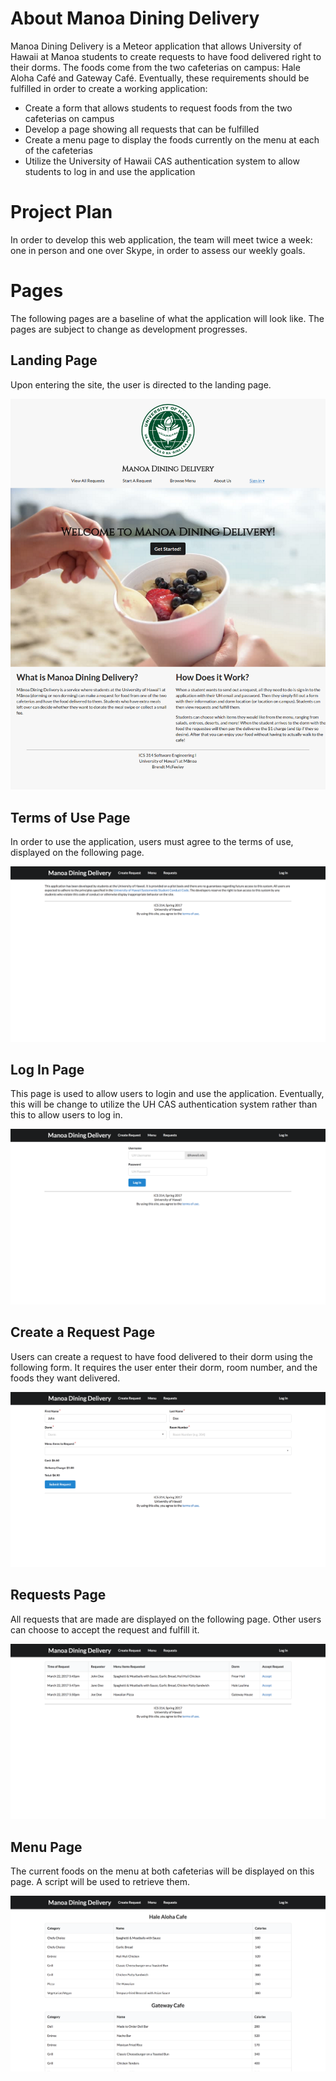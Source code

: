 # About Manoa Dining Delivery

Manoa Dining Delivery is a Meteor application that allows University of Hawaii
at Manoa students to create requests to have food delivered right to their
dorms. The foods come from the two cafeterias on campus: Hale Aloha Café and
Gateway Café. Eventually, these requirements should be fulfilled in order to 
create a working application:

* Create a form that allows students to request foods from the two cafeterias on
campus
* Develop a page showing all requests that can be fulfilled
* Create a menu page to display the foods currently on the menu at each of the
cafeterias
* Utilize the University of Hawaii CAS authentication system to allow students
to log in and use the application

# Project Plan

In order to develop this web application, the team will meet twice a week: one
in person and one over Skype, in order to assess our weekly goals.

# Pages

The following pages are a baseline of what the application will look like. The 
pages are subject to change as development progresses.

## Landing Page

Upon entering the site, the user is directed to the landing page.

![](images/landing-page-b.png)

## Terms of Use Page

In order to use the application, users must agree to the terms of use, displayed
on the following page.

![](images/terms-page.png)

## Log In Page

This page is used to allow users to login and use the application. Eventually,
this will be change to utilize the UH CAS authentication system rather than this
to allow users to log in.

![](images/login-page.png)

## Create a Request Page

Users can create a request to have food delivered to their dorm using the
following form. It requires the user enter their dorm, room number, and the
foods they want delivered.

![](images/create-request-page.png)

## Requests Page

All requests that are made are displayed on the following page. Other users
can choose to accept the request and fulfill it.

![](images/requests-page.png)

## Menu Page

The current foods on the menu at both cafeterias will be displayed on this page.
A script will be used to retrieve them.

![](images/menu-page.png)
